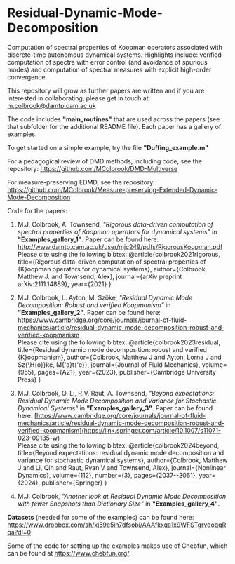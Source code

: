 # Residual-Dynamic-Mode-Decomposition

Computation of spectral properties of Koopman operators associated with discrete-time autonomous dynamical systems. Highlights include: verified computation of spectra with error control (and avoidance of spurious modes) and computation of spectral measures with explicit high-order convergence.

This repository will grow as further papers are written and if you are interested in collaborating, please get in touch at: m.colbrook@damtp.cam.ac.uk

The code includes **"main_routines"** that are used across the papers (see that subfolder for the additional README file). Each paper has a gallery of examples.

To get started on a simple example, try the file **"Duffing_example.m"**

For a pedagogical review of DMD methods, including code, see the repository: https://github.com/MColbrook/DMD-Multiverse

For measure-preserving EDMD, see the repository: https://github.com/MColbrook/Measure-preserving-Extended-Dynamic-Mode-Decomposition

Code for the papers:

1. M.J. Colbrook, A. Townsend, *"Rigorous data-driven computation of spectral properties of Koopman operators for dynamical systems"* in **"Examples_gallery_1"**. Paper can be found here: http://www.damtp.cam.ac.uk/user/mjc249/pdfs/RigorousKoopman.pdf<br>
Please cite using the following bibtex: @article{colbrook2021rigorous,
  title={Rigorous data-driven computation of spectral properties of {K}oopman operators for dynamical systems},
  author={Colbrook, Matthew J. and Townsend, Alex},
  journal={arXiv preprint arXiv:2111.14889},
  year={2021}
}

2. M.J. Colbrook, L. Ayton, M. Szőke, *"Residual Dynamic Mode Decomposition: Robust and verified Koopmanism"* in **"Examples_gallery_2"**. Paper can be found here: https://www.cambridge.org/core/journals/journal-of-fluid-mechanics/article/residual-dynamic-mode-decomposition-robust-and-verified-koopmanism<br>
Please cite using the following bibtex: @article{colbrook2023residual,
  title={Residual dynamic mode decomposition: robust and verified {K}oopmanism},
  author={Colbrook, Matthew J and Ayton, Lorna J and Sz{\H{o}}ke, M{\'a}t{\'e}},
  journal={Journal of Fluid Mechanics},
  volume={955},
  pages={A21},
  year={2023},
  publisher={Cambridge University Press}
}

3. M.J. Colbrook, Q. Li, R.V. Raut, A. Townsend, *"Beyond expectations: Residual Dynamic Mode Decomposition and
Variance for Stochastic Dynamical Systems"* in **"Examples_gallery_3"**. Paper can be found here: [https://www.cambridge.org/core/journals/journal-of-fluid-mechanics/article/residual-dynamic-mode-decomposition-robust-and-verified-koopmanism](https://link.springer.com/article/10.1007/s11071-023-09135-w)<br>
Please cite using the following bibtex: @article{colbrook2024beyond,
  title={Beyond expectations: residual dynamic mode decomposition and variance for stochastic dynamical systems},
  author={Colbrook, Matthew J and Li, Qin and Raut, Ryan V and Townsend, Alex},
  journal={Nonlinear Dynamics},
  volume={112},
  number={3},
  pages={2037--2061},
  year={2024},
  publisher={Springer}
}

4. M.J. Colbrook, *"Another look at Residual Dynamic Mode Decomposition with fewer Snapshots than Dictionary Size"* in **"Examples_gallery_4"**.

**Datasets** (needed for some of the examples) can be found here: https://www.dropbox.com/sh/xj59e5in7dfsobi/AAAfkxqa1x9WFSTgrvqoqqRqa?dl=0

Some of the code for setting up the examples makes use of Chebfun, which can be found at https://www.chebfun.org/.
